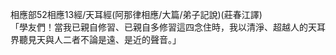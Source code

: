 相應部52相應13經/天耳經(阿那律相應/大篇/弟子記說)(莊春江譯)  
「學友們！當我已親自修習、已親自多修習這四念住時，我以清淨、超越人的天耳界聽見天與人二者不論是遠、是近的聲音。」  
  
  
